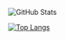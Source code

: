 ![GitHub Stats](https://github-readme-stats.vercel.app/api?username=Simon9997&show_icons=true)

[![Top Langs](https://github-readme-stats.vercel.app/api/top-langs/?username=Simon9997&layout=donut)](https://github.com/Simon9997/github-readme-stats)
